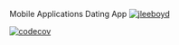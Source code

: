 Mobile Applications Dating App
[![jleeboyd](https://circleci.com/gh/jleeboyd/AD340.svg?style=svg)](https://app.circleci.com/pipelines/github/jleeboyd/AD340)


[![codecov](https://codecov.io/gh/jleeboyd/AD340/branch/master/graph/badge.svg)](https://codecov.io/gh/jleeboyd/AD340)

